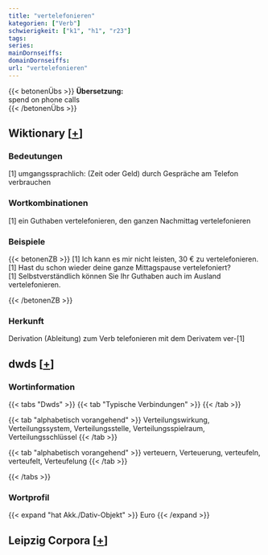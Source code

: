 ```yaml
---
title: "vertelefonieren"
kategorien: ["Verb"]
schwierigkeit: ["k1", "h1", "r23"]
tags:
series:
mainDornseiffs:
domainDornseiffs:
url: "vertelefonieren"
---
```


{{< betonenÜbs >}}
**Übersetzung:**  
spend on phone calls  
{{< /betonenÜbs >}}

## Wiktionary [[+](https://de.wiktionary.org/wiki/vertelefonieren)]

### Bedeutungen
[1] umgangssprachlich: (Zeit oder Geld) durch Gespräche am Telefon verbrauchen  

### Wortkombinationen
[1] ein Guthaben vertelefonieren, den ganzen Nachmittag vertelefonieren  

### Beispiele
{{< betonenZB >}}
[1] Ich kann es mir nicht leisten, 30 € zu vertelefonieren.  
[1] Hast du schon wieder deine ganze Mittagspause vertelefoniert?  
[1] Selbstverständlich können Sie Ihr Guthaben auch im Ausland vertelefonieren.  

{{< /betonenZB >}}
### Herkunft
Derivation (Ableitung) zum Verb telefonieren mit dem Derivatem ver-[1]  



## dwds [[+](https://www.dwds.de/wb/vertelefonieren)]

### Wortinformation
{{< tabs "Dwds" >}}
{{< tab "Typische Verbindungen" >}}
{{< /tab >}}

{{< tab "alphabetisch vorangehend" >}}
Verteilungswirkung, Verteilungssystem, Verteilungsstelle, Verteilungsspielraum, Verteilungsschlüssel
{{< /tab >}}

{{< tab "alphabetisch vorangehend" >}}
verteuern, Verteuerung, verteufeln, verteufelt, Verteufelung
{{< /tab >}}

{{< /tabs >}}

### Wortprofil
{{< expand "hat Akk./Dativ-Objekt" >}} Euro {{< /expand >}}

## Leipzig Corpora [[+](https://corpora.uni-leipzig.de/en/res?word=vertelefonieren&corpusId=deu_newscrawl-public_2018)]

